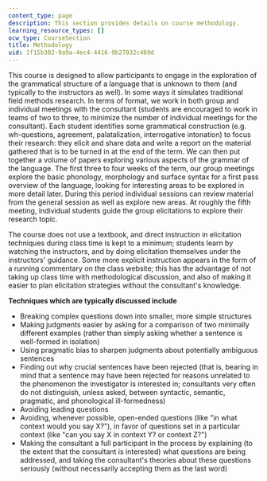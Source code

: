 ```yaml
---
content_type: page
description: This section provides details on course methodology.
learning_resource_types: []
ocw_type: CourseSection
title: Methodology
uid: 1f15b302-9a9a-4ec4-4416-9b27032c469d
---
```


This course is designed to allow participants to engage in the exploration of the grammatical structure of a language that is unknown to them (and typically to the instructors as well). In some ways it simulates traditional field methods research. In terms of format, we work in both group and individual meetings with the consultant (students are encouraged to work in teams of two to three, to minimize the number of individual meetings for the consultant). Each student identifies some grammatical construction (e.g. wh-questions, agreement, palatalization, interrogative intonation) to focus their research: they elicit and share data and write a report on the material gathered that is to be turned in at the end of the term. We can then put together a volume of papers exploring various aspects of the grammar of the language. The first three to four weeks of the term, our group meetings explore the basic phonology, morphology and surface syntax for a first pass overview of the language, looking for interesting areas to be explored in more detail later. During this period individual sessions can review material from the general session as well as explore new areas. At roughly the fifth meeting, individual students guide the group elicitations to explore their research topic.

The course does not use a textbook, and direct instruction in elicitation techniques during class time is kept to a minimum; students learn by watching the instructors, and by doing elicitation themselves under the instructors' guidance. Some more explicit instruction appears in the form of a running commentary on the class website; this has the advantage of not taking up class time with methodological discussion, and also of making it easier to plan elicitation strategies without the consultant's knowledge.

**Techniques which are typically discussed include**

*   Breaking complex questions down into smaller, more simple structures
*   Making judgments easier by asking for a comparison of two minimally different examples (rather than simply asking whether a sentence is well-formed in isolation)
*   Using pragmatic bias to sharpen judgments about potentially ambiguous sentences
*   Finding out why crucial sentences have been rejected (that is, bearing in mind that a sentence may have been rejected for reasons unrelated to the phenomenon the investigator is interested in; consultants very often do not distinguish, unless asked, between syntactic, semantic, pragmatic, and phonological ill-formedness)
*   Avoiding leading questions
*   Avoiding, whenever possible, open-ended questions (like "in what context would you say X?"), in favor of questions set in a particular context (like "can you say X in context Y? or context Z?")
*   Making the consultant a full participant in the process by explaining (to the extent that the consultant is interested) what questions are being addressed, and taking the consultant's theories about these questions seriously (without necessarily accepting them as the last word)